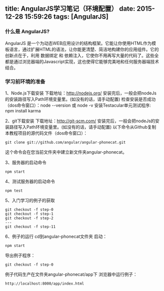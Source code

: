 title: AngularJS学习笔记（环境配置）
date: 2015-12-28 15:59:26
tags: [AngularJS]
---

### 什么是 AngularJS?

AngularJS 是一个为动态WEB应用设计的结构框架。它能让你使用HTML作为模板语言，通过扩展HTML的语法，让你能更清楚、简洁地构建你的应用组件。它的创新点在于，利用 数据绑定 和 依赖注入，它使你不用再写大量的代码了。这些全都是通过浏览器端的Javascript实现，这也使得它能够完美地和任何服务器端技术结合。
<!-- more -->
### 学习前环境的准备
1、Node.js下载安装
下载地址：http://nodejs.org/
安装完后，一般会把nodeJs的安装路径写入Path环境变量里。(如没有的话，请手动配置)
检查安装是否成功（dos命令窗口）：node --version 或 node -v
安装Testacular单元测试程序: npm install karma

2、git下载安装
下载地址：http://git-scm.com/
安装完后，一般会把nodeJs的安装路径写入Path环境变量里。(如没有的话，请手动配置)
以下命令从Github复制本教程项目的源代码文件（dos命令窗口）：

	git clone git://github.com/angular/angular-phonecat.git
这个命令会在您当前文件夹中建立新文件夹angular-phonecat。

3、服务器的启动命令

	npm start

4、测试服务器的启动命令

	npm test

5、入门学习的例子的获取

```
git checkout -f step-0
git checkout -f step-1
git checkout -f step-2
---
git checkout -f step-11
```

6、例子的运行
cd到angular-phonecat文件夹
启动：
	
	npm start
	
导出例子程序：
	
	git checkout -f step-0
例子代码生产在文件夹angular-phonecat/app下
浏览器中运行例子：
	
	http://localhost:8000/app/index.html